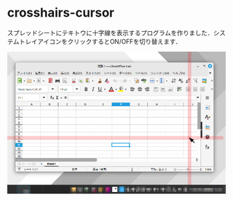 # crosshairs-cursor
スプレッドシートにテキトウに十字線を表示するプログラムを作りました．システムトレイアイコンをクリックするとON/OFFを切り替えます．

![](https://github.com/takago/crosshairs-cursor/blob/main/screenshot00.png)
